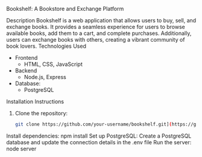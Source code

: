 Bookshelf: A Bookstore and Exchange Platform

Description
Bookshelf is a web application that allows users to buy, sell, and exchange books. It provides a seamless experience for users to browse available books, add them to a cart, and complete purchases. Additionally, users can exchange books with others, creating a vibrant community of book lovers.
 Technologies Used
- Frontend
  - HTML, CSS, JavaScript
- Backend
  - Node.js, Express
- Database:
  - PostgreSQL

Installation Instructions
1. Clone the repository:
   ```bash
   git clone https://github.com/your-username/bookshelf.git](https://github.com/RDJ-p/PFE-final.git
Install dependencies:
npm install
Set up PostgreSQL:
Create a PostgreSQL database and update the connection details in the .env file
Run the server:
node server
